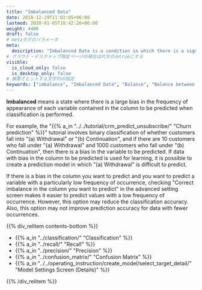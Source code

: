 ```yaml
---
title: "Imbalanced Data"
date: 2018-12-29T11:02:05+06:00
lastmod: 2020-01-05T10:42:26+06:00
weight: 4400
draft: false
# metaタグのパラメータ
meta:
  description: "Imbalanced Data is a condition in which there is a significant bias in the frequency of appearance of each variable in the column that you want to predict when you perform classification."
# クラウド・デスクトップ限定ページの場合は片方のみtrueにする
visible:
  is_cloud_only: false
  is_desktop_only: false
# 検索でヒットする文字列の指定
keywords: ["imbalance", "Imbalanced Data", "Balance", "Balance between classes"]
---
```


**Imbalanced** means a state where there is a large bias in the frequency of appearance of each variable contained in the column to be predicted when classification is performed.

For example, the "{{% a_in "../../tutorial/crm_predict_unsubscribe/" "Churn prediction" %}}" tutorial involves binary classification of whether customers fall into "(a) Withdrawal" or "(b) Continuation", and if there are 10 customers who fall under "(a) Withdrawal" and 1000 customers who fall under "(b) Continuation", then there is a bias in the variable to be predicted.
If data with bias in the column to be predicted is used for learning, it is possible to create a prediction model in which "(a) Withdrawal" is difficult to predict.

If there is a bias in the column you want to predict and you want to predict a variable with a particularly low frequency of occurrence, checking "Correct imbalance in the column you want to predict" in the advanced setting screen makes it easier to predict values with a low frequency of occurrence.
However, this option may reduce the classification accuracy. Also, this option may not improve prediction accuracy for data with fewer occurrences.

{{% div_relitem contents-bottom %}}

- {{% a_in "../classification/" "Classification" %}}
- {{% a_in "../recall/" "Recall" %}}
- {{% a_in "../precision/" "Precision" %}}
- {{% a_in "../confusion_matrix/" "Confusion Matrix" %}}
- {{% a_in "../../operating_instruction/create_model/select_target_detail/" "Model Settings Screen (Details)" %}}

{{% /div_relitem %}}
